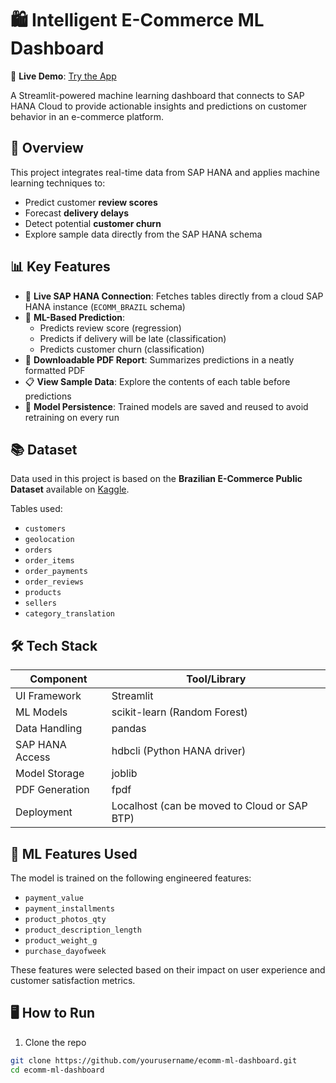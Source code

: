 # 🛍️ Intelligent E-Commerce ML Dashboard

🚀 **Live Demo**: [Try the App](https://geo-aware-logistics-planner-using-sap-hana-cloud.streamlit.app/)  

A Streamlit-powered machine learning dashboard that connects to SAP HANA Cloud to provide actionable insights and predictions on customer behavior in an e-commerce platform.

## 📌 Overview

This project integrates real-time data from SAP HANA and applies machine learning techniques to:
- Predict customer **review scores**
- Forecast **delivery delays**
- Detect potential **customer churn**
- Explore sample data directly from the SAP HANA schema

## 📊 Key Features

- 🔌 **Live SAP HANA Connection**: Fetches tables directly from a cloud SAP HANA instance (`ECOMM_BRAZIL` schema)
- 🤖 **ML-Based Prediction**:
  - Predicts review score (regression)
  - Predicts if delivery will be late (classification)
  - Predicts customer churn (classification)
- 📄 **Downloadable PDF Report**: Summarizes predictions in a neatly formatted PDF
- 📋 **View Sample Data**: Explore the contents of each table before predictions
- 🧠 **Model Persistence**: Trained models are saved and reused to avoid retraining on every run

## 📚 Dataset

Data used in this project is based on the **Brazilian E-Commerce Public Dataset** available on [Kaggle](https://www.kaggle.com/datasets/olistbr/brazilian-ecommerce).

Tables used:
- `customers`
- `geolocation`
- `orders`
- `order_items`
- `order_payments`
- `order_reviews`
- `products`
- `sellers`
- `category_translation`

## 🛠️ Tech Stack

| Component         | Tool/Library                  |
|------------------|-------------------------------|
| UI Framework     | Streamlit                     |
| ML Models        | scikit-learn (Random Forest)  |
| Data Handling    | pandas                        |
| SAP HANA Access  | hdbcli (Python HANA driver)   |
| Model Storage    | joblib                        |
| PDF Generation   | fpdf                          |
| Deployment       | Localhost (can be moved to Cloud or SAP BTP) |

## 🧠 ML Features Used

The model is trained on the following engineered features:
- `payment_value`
- `payment_installments`
- `product_photos_qty`
- `product_description_length`
- `product_weight_g`
- `purchase_dayofweek`

These features were selected based on their impact on user experience and customer satisfaction metrics.

## 🖥️ How to Run

1. Clone the repo
```bash
git clone https://github.com/yourusername/ecomm-ml-dashboard.git
cd ecomm-ml-dashboard
